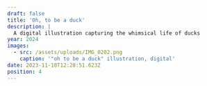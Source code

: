```yaml
---
draft: false
title: 'Oh, to be a duck'
description: |
  A digital illustration capturing the whimsical life of ducks
year: 2024
images:
  - src: /assets/uploads/IMG_0202.png
    caption: '"oh to be a duck" illustration, digital'
date: 2023-11-10T12:28:51.623Z
position: 4
---
```



